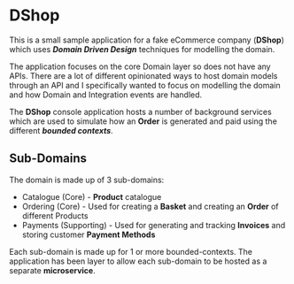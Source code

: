 # DShop

This is a small sample application for a fake eCommerce company (**DShop**) which uses ***Domain Driven Design*** techniques for modelling the domain.

The application focuses on the core Domain layer so does not have any APIs. There are a lot of different opinionated ways to host domain models through an API and I specifically wanted to focus on modelling the domain and how Domain and Integration events are handled.

The **DShop** console application hosts a number of background services which are used to simulate how an **Order** is generated and paid using the different ***bounded contexts***.

## Sub-Domains

The domain is made up of 3 sub-domains:
- Catalogue (Core) - **Product** catalogue
- Ordering (Core) - Used for creating a **Basket** and creating an **Order** of different Products
- Payments (Supporting) - Used for generating and tracking **Invoices** and storing customer **Payment Methods**

Each sub-domain is made up for 1 or more bounded-contexts. The application has been layer to allow each sub-domain to be hosted as a separate **microservice**.